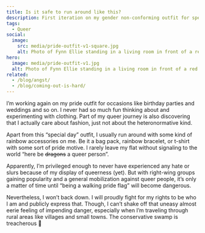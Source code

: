 ```yaml
---
title: Is it safe to run around like this?
description: First iteration on my gender non-conforming outfit for special occasions.
tags:
  - Queer
social:
  image:
    src: media/pride-outfit-v1-square.jpg
    alt: Photo of Fynn Ellie standing in a living room in front of a red couch with a Blåhaj plush shark. They wear a dark red and black checkered shirt, a dark gray skirt, and black tights. They look to their right out of a window and their right knee is slightly angled upwards.
hero:
  image: media/pride-outfit-v1.jpg
  alt: Photo of Fynn Ellie standing in a living room in front of a red couch with a Blåhaj plush shark. They wear a dark red and black checkered shirt, a dark gray skirt, black tights, and rainbow pride flag colored sneakers. They look to their right out of a window and their right knee is slightly angled upwards.
related:
  - /blog/angst/
  - /blog/coming-out-is-hard/
---
```


I’m working again on my pride outfit for occasions like birthday parties and weddings and so on. I never had so much fun thinking about and experimenting with clothing. Part of my queer journey is also discovering that I actually care about fashion, just not about the heteronormative kind.

Apart from this “special day” outfit, I usually run around with some kind of rainbow accessories on me. Be it a bag pack, rainbow bracelet, or t-shirt with some sort of pride motive. I rarely leave my flat without signaling to the world “here be ~~dragons~~ a queer person”.

Apparently, I’m privileged enough to never have experienced any hate or slurs because of my display of queerness (yet). But with right-wing groups gaining popularity and a general mobilization against queer people, it’s only a matter of time until “being a walking pride flag” will become dangerous.

Nevertheless, I won’t back down. I will proudly fight for my rights to be who I am and publicly express that. Though, I can’t shake off that uneasy almost eerie feeling of impending danger, especially when I’m traveling through rural areas like villages and small towns. The conservative swamp is treacherous 🐊
